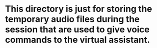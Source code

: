 # This directory is just for storing the temporary audio files during the session that are used to give voice commands to the virtual assistant.